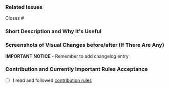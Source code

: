 ### Related Issues
 <!--  Put related issue number which this PR is closing. For example #123 -->

 Closes #

 ### Short Description and Why It's Useful
 <!-- Describe in a few words what is this Pull Request changing and why it's useful -->


 ### Screenshots of Visual Changes before/after (If There Are Any)
 <!-- If you made any changes in the UI layer, please provide before/after screenshots -->


 **IMPORTANT NOTICE** - Remember to add changelog entry


 ### Contribution and Currently Important Rules Acceptance
 <!-- Please get familiar with following info -->

 - [ ] I read and followed [contribution rules](https://github.com/hotwax/available-to-promise#contribution-guideline)